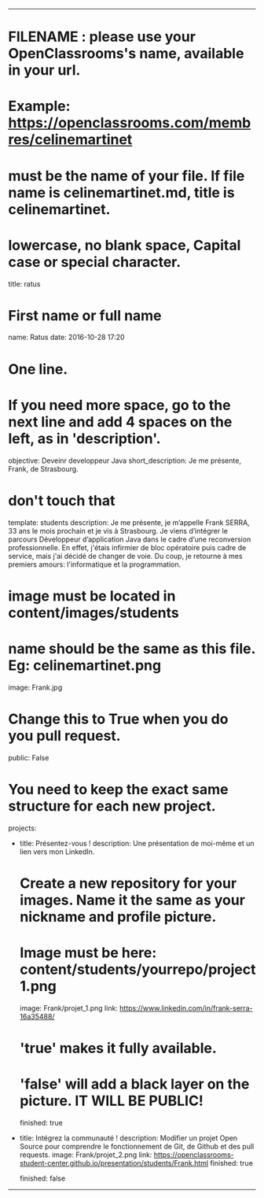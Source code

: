 ---

# FILENAME : please use your OpenClassrooms's name, available in your url.
# Example: https://openclassrooms.com/membres/celinemartinet
# must be the name of your file. If file name is celinemartinet.md, title is celinemartinet.
# lowercase, no blank space, Capital case or special character.
title: ratus

# First name or full name
name: Ratus
date: 2016-10-28 17:20

# One line.
# If you need more space, go to the next line and add 4 spaces on the left, as in 'description'.
objective: Deveinr developpeur Java
short_description: Je me présente, Frank, de Strasbourg.

# don't touch that
template: students
description:
  Je me présente, je m’appelle Frank SERRA, 33 ans le mois prochain et je vis à Strasbourg.
  Je viens d’intégrer le parcours Développeur d’application Java dans le cadre d’une reconversion professionnelle.
  En effet, j'étais infirmier de bloc opératoire puis cadre de service, mais j'ai décidé de changer de voie.
  Du coup, je retourne à mes premiers amours: l'informatique et la programmation.


# image must be located in content/images/students
# name should be the same as this file. Eg: celinemartinet.png
image: Frank.jpg

# Change this to True when you do you pull request.
public: False

# You need to keep the exact same structure for each new project.
projects:
  - title: Présentez-vous !
    description: Une présentation de moi-même et un lien vers mon LinkedIn.
    # Create a new repository for your images. Name it the same as your nickname and profile picture.
    # Image must be here: content/students/yourrepo/project1.png
    image: Frank/projet_1.png
    link:  https://www.linkedin.com/in/frank-serra-16a35488/
    # 'true' makes it fully available.
    # 'false' will add a black layer on the picture. IT WILL BE PUBLIC!
    finished: true
  - title: Intégrez la communauté !
    description: Modifier un projet Open Source pour comprendre le fonctionnement de Git, de Github et des pull requests. 
    image: Frank/projet_2.png
    link: https://openclassrooms-student-center.github.io/presentation/students/Frank.html
    finished: true

    finished: false
---